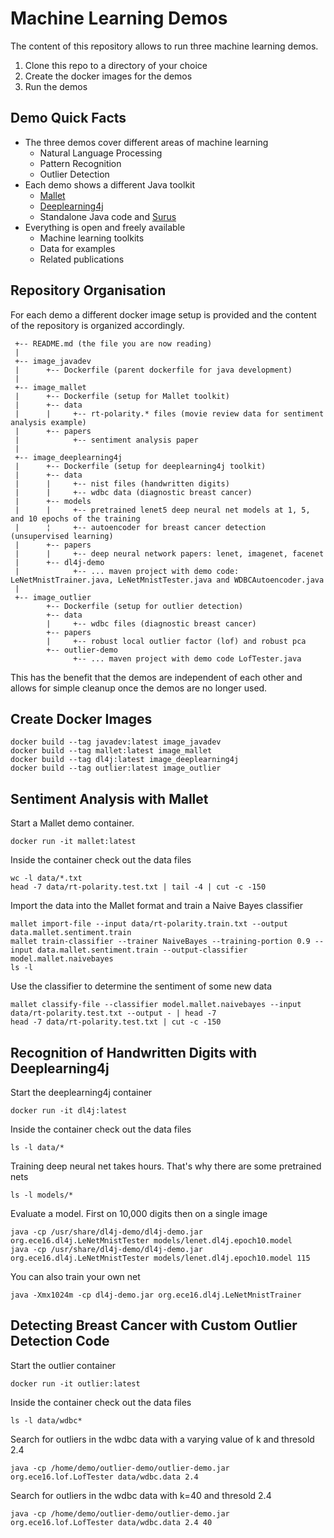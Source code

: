 # Machine Learning Demos
The content of this repository allows to run three machine learning demos. 

1. Clone this repo to a directory of your choice
2. Create the docker images for the demos
3. Run the demos

## Demo Quick Facts

- The three demos cover different areas of machine learning
  * Natural Language Processing
  * Pattern Recognition
  * Outlier Detection
- Each demo shows a different Java toolkit
  * [Mallet](http://mallet.cs.umass.edu/) 
  * [Deeplearning4j](https://deeplearning4j.org/) 
  * Standalone Java code and [Surus](https://github.com/Netflix/Surus)
- Everything is open and freely available
  * Machine learning toolkits
  * Data for examples
  * Related publications

## Repository Organisation

For each demo a different docker image setup is provided and the content of the repository is organized accordingly.

```
 +-- README.md (the file you are now reading)
 |
 +-- image_javadev
 |      +-- Dockerfile (parent dockerfile for java development)
 |
 +-- image_mallet
 |      +-- Dockerfile (setup for Mallet toolkit)
 |      +-- data
 |      |     +-- rt-polarity.* files (movie review data for sentiment analysis example)
 |      +-- papers
 |            +-- sentiment analysis paper
 |
 +-- image_deeplearning4j
 |      +-- Dockerfile (setup for deeplearning4j toolkit)
 |      +-- data
 |      |     +-- nist files (handwritten digits)
 |      |     +-- wdbc data (diagnostic breast cancer)
 |      +-- models
 |      |     +-- pretrained lenet5 deep neural net models at 1, 5, and 10 epochs of the training
 |      ¦     +-- autoencoder for breast cancer detection (unsupervised learning)
 |      +-- papers
 |      |     +-- deep neural network papers: lenet, imagenet, facenet
 |      +-- dl4j-demo
 |            +-- ... maven project with demo code: LeNetMnistTrainer.java, LeNetMnistTester.java and WDBCAutoencoder.java
 |      
 +-- image_outlier
        +-- Dockerfile (setup for outlier detection)
        +-- data
        |     +-- wdbc files (diagnostic breast cancer)
        +-- papers
        |     +-- robust local outlier factor (lof) and robust pca
        +-- outlier-demo
              +-- ... maven project with demo code LofTester.java

```

This has the benefit that the demos are independent of each other and allows for simple cleanup once the demos are no longer used.

## Create Docker Images

```
docker build --tag javadev:latest image_javadev
docker build --tag mallet:latest image_mallet
docker build --tag dl4j:latest image_deeplearning4j
docker build --tag outlier:latest image_outlier
```

## Sentiment Analysis with Mallet

Start a Mallet demo container.
```
docker run -it mallet:latest
```

Inside the container check out the data files
```
wc -l data/*.txt
head -7 data/rt-polarity.test.txt | tail -4 | cut -c -150
```

Import the data into the Mallet format and train a Naive Bayes classifier
```
mallet import-file --input data/rt-polarity.train.txt --output data.mallet.sentiment.train
mallet train-classifier --trainer NaiveBayes --training-portion 0.9 --input data.mallet.sentiment.train --output-classifier model.mallet.naivebayes
ls -l
```

Use the classifier to determine the sentiment of some new data
```
mallet classify-file --classifier model.mallet.naivebayes --input data/rt-polarity.test.txt --output - | head -7
head -7 data/rt-polarity.test.txt | cut -c -150
```

## Recognition of Handwritten Digits with Deeplearning4j

Start the deeplearning4j container
```
docker run -it dl4j:latest
```

Inside the container check out the data files
```
ls -l data/*
```

Training deep neural net takes hours. That's why there are some pretrained nets
```
ls -l models/*
```

Evaluate a model. First on 10,000 digits then on a single image
```
java -cp /usr/share/dl4j-demo/dl4j-demo.jar org.ece16.dl4j.LeNetMnistTester models/lenet.dl4j.epoch10.model
java -cp /usr/share/dl4j-demo/dl4j-demo.jar org.ece16.dl4j.LeNetMnistTester models/lenet.dl4j.epoch10.model 115
```

You can also train your own net
```
java -Xmx1024m -cp dl4j-demo.jar org.ece16.dl4j.LeNetMnistTrainer
```

## Detecting Breast Cancer with Custom Outlier Detection Code

Start the outlier container
```
docker run -it outlier:latest
```

Inside the container check out the data files
```
ls -l data/wdbc*
```

Search for outliers in the wdbc data with a varying value of k and thresold 2.4
```
java -cp /home/demo/outlier-demo/outlier-demo.jar org.ece16.lof.LofTester data/wdbc.data 2.4
```

Search for outliers in the wdbc data with k=40 and thresold 2.4
```
java -cp /home/demo/outlier-demo/outlier-demo.jar org.ece16.lof.LofTester data/wdbc.data 2.4 40
```
